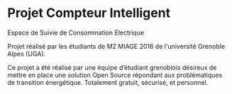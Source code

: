 # Projet Compteur Intelligent

Espace de Suivie de Consommation Electrique

Projet réalisé par les étudiants de M2 MIAGE 2016 de l'université Grenoble Alpes (UGA).

Ce projet a été réalisé par une équipe d’étudiant grenoblois désireux de mettre en place une solution Open Source répondant aux problématiques de transition énergétique. Totalement gratuit, sécurisé, et personnel.
